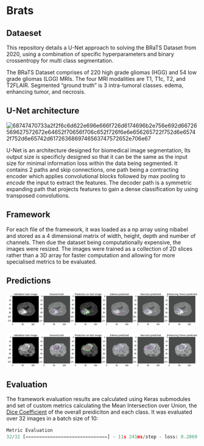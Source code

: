 # Brats

## Dataeset 

This repository details a U-Net approach to solving the BRaTS Dataset from 2020, using a combination of specific hyperparameters and binary crossentropy for multi class segmentation. 

The BRaTS Dataset comprises of 220 high grade gliomas (HGG) and 54 low grade gliomas (LGG) MRIs. The four MRI modalities are T1, T1c, T2, and T2FLAIR. Segmented “ground truth” is 3 intra-tumoral classes. edema, enhancing tumor, and necrosis.

## U-Net architecture 
![68747470733a2f2f6c6d622e696e666f726d6174696b2e756e692d66726569627572672e64652f70656f706c652f726f6e6e656265722f752d6e65742f752d6e65742d6172636869746563747572652e706e67](https://user-images.githubusercontent.com/101694383/158929757-79641461-bd4b-4126-aa41-f909e831aa60.png)

U-Net is an architecture designed for biomedical image segmentation, Its output size is specificly designed so that it can be the same as the input size for minimal information loss within the data being segmented. It contains 2 paths and skip connections, one path being a contracting encoder which applies convolutional blocks followed by max pooling to *encode* the input to extract the features. The decoder path is a symmetric expanding path that projects features to gain a dense classification by using transposed convolutions. 

## Framework 

For each file of the framework, it was loaded as a np array using nibabel and stored as a 4 dimensional matrix of width, height, depth and number of channels. Then due the dataset being computationally expensive, the images were resized. The images were trained as a collection of 2D slices rather than a 3D array for faster computation and allowing for more specialised metrics to be evaluated. 

## Predictions 

![pred1](pred/valset.png)

![pred2](pred/valset2.png)



## Evaluation 
The framework evaluation results are calculated using Keras submodules and set of  custom metrics calculating the Mean Intersection over Union, the [Dice Coefficient](https://chenriang.me/f1-equal-dice-coefficient.html) of the overall preidiciton and each class. It was evaluated over 32 images in a batch size of 10:


```python
Metric Evaluation
32/32 [==============================] - 11s 241ms/step - loss: 0.2069 - accuracy: 0.9924 - mean_io_u_1: 0.8061 - dice_coef: 0.5741 - precision: 0.9937 - sensitivity: 0.9902 - specificity: 0.9978 - dice_necrotic: 0.4602 - dice_edema: 0.7037 - dice_enhancing: 0.6893

```
